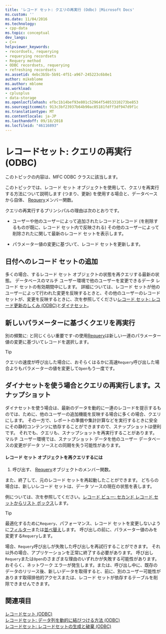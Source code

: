 ```yaml
---
title: 'レコード セット: クエリの再実行 (Odbc) |Microsoft Docs'
ms.custom: ''
ms.date: 11/04/2016
ms.technology:
- cpp-data
ms.topic: conceptual
dev_langs:
- C++
helpviewer_keywords:
- recordsets, requerying
- requerying recordsets
- Requery method
- ODBC recordsets, requerying
- refreshing recordsets
ms.assetid: 4ebc3b5b-5b91-4f51-a967-245223c6b8e1
author: mikeblome
ms.author: mblome
ms.workload:
- cplusplus
- data-storage
ms.openlocfilehash: efbc1b14bef93e801c52964f54053310273be853
ms.sourcegitcommit: 913c3bf23937b64b90ac05181fdff3df947d9f1c
ms.translationtype: MT
ms.contentlocale: ja-JP
ms.lasthandoff: 09/18/2018
ms.locfileid: "46116893"
---
```

# <a name="recordset-requerying-a-recordset-odbc"></a>レコードセット: クエリの再実行 (ODBC)

このトピックの内容は、MFC ODBC クラスに該当します。  
  
このトピックでは、レコード セット オブジェクトを使用して、クエリを再実行する方法について説明します (つまり、更新) を使用する場合と、データベースから自体、 [Requery](../../mfc/reference/crecordset-class.md#requery)メンバー関数。  
  
クエリの再実行するプリンシパルの理由は次のとおりです。  
  
- ユーザーや他のユーザーによって追加されたレコードとレコード (を削除するものが既に、レコード セット内で反映される) その他のユーザーによって削除されたに関して最新のレコード セットを表示します。  
  
- パラメーター値の変更に基づいて、レコード セットを更新します。  
  
##  <a name="_core_bringing_the_recordset_up_to_date"></a> 日付へのレコード セットの追加  

多くの場合、するレコード セット オブジェクトの状態を再クエリする最新の状態。 データベースのマルチ ユーザー環境で他のユーザーを変更できるデータ レコード セットの有効期間中にします。 詳細については、レコード セットが他のユーザーによって行われた変更を反映するときと、その他のユーザーのレコード セットが、変更を反映するときに、次を参照してください[レコード セット: レコード更新のしくみ (ODBC)](../../data/odbc/recordset-how-recordsets-update-records-odbc.md)と[ダイナセット](../../data/odbc/dynaset.md)。  
  
##  <a name="_core_requerying_based_on_new_parameters"></a> 新しいパラメーターに基づくクエリを再実行  

別の頻繁に: と同じくらい重要です-の使用[Requery](../../mfc/reference/crecordset-class.md#requery)は新しい一連のパラメーター値の変更に基づいてレコードを選択します。  
  
> [!TIP]
>  クエリの速度が呼び出した場合に、おそらくはるかに高速`Requery`呼び出した場合よりもパラメーターの値を変更して`Open`もう一度です。  
  
##  <a name="_core_requerying_dynasets_vs.._snapshots"></a> ダイナセットを使う場合とクエリの再実行します。スナップショット  

ダイナセットを使う場合は、最新のデータを動的に一連のレコードを提示するものでは、ために、他のユーザーの追加機能を反映する場合に多くの場合、クエリにします。 その一方で、レポートの準備や集計計算などを実行するときに安全にその静的コンテンツに依存することができますので、スナップショットは便利です。 それでも、クエリも、スナップショットを再実行することがあります。 マルチ ユーザー環境では、スナップショット データを他のユーザー データベースの変更がデータ ソースとの同期を失う可能性があります。  
  
#### <a name="to-requery-a-recordset-object"></a>レコード セット オブジェクトを再クエリするには  
  
1. 呼び出す、 [Requery](../../mfc/reference/crecordset-class.md#requery)オブジェクトのメンバー関数。  
  
また、終了して、元のレコード セットを再起動したことができます。 どちらの場合は、新しいレコード セットは、データ ソースの現在の状態を表します。  
  
例については、次を参照してください。[レコード ビュー: セカンド レコード セットからリスト ボックス](../../data/filling-a-list-box-from-a-second-recordset-mfc-data-access.md)します。  
  
> [!TIP]
>  最適化するために`Requery`、パフォーマンス、レコード セットを変更しないように[フィルター](../../data/odbc/recordset-filtering-records-odbc.md)または[並べ替え](../../data/odbc/recordset-sorting-records-odbc.md)します。 呼び出しの前に、パラメーター値のみを変更する`Requery`します。  
  
場合、`Requery`呼び出しが失敗した呼び出しを再試行することができます。 それ以外の場合、アプリケーションを正常に終了する必要があります。 呼び出し`Requery`または`Open`のさまざまな理由のいずれかが失敗する可能性があります。 おそらく、ネットワーク エラーが発生します。または、呼び出し中に、既存のデータのリリース後、新しいデータを取得すると、前に、別のユーザー可能性があります取得排他的アクセスまたは、レコード セットが依存するテーブルを削除できませんできます。  
  
## <a name="see-also"></a>関連項目  

[レコードセット (ODBC)](../../data/odbc/recordset-odbc.md)<br/>
[レコードセット: データ列を動的に結びつける方法 (ODBC)](../../data/odbc/recordset-dynamically-binding-data-columns-odbc.md)<br/>
[レコードセット: レコードセットの生成と破棄 (ODBC)](../../data/odbc/recordset-creating-and-closing-recordsets-odbc.md)